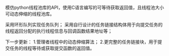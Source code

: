 模仿python线程池库的API，使用C语言编写的可等待获取返回值，且线程池大小可动态伸缩的线程池库。

采用环形队列实现任务队列；
采用自行设计的任务链接结构体用于向提交任务的线程返回分配的执行线程信息与回调函数结果地址等；

下一步更新：
  1.管理者线程中的动态伸缩算法；
  2.更完整的任务链接块，用于提交任务的线程等待或获取提交函数的返回值。

